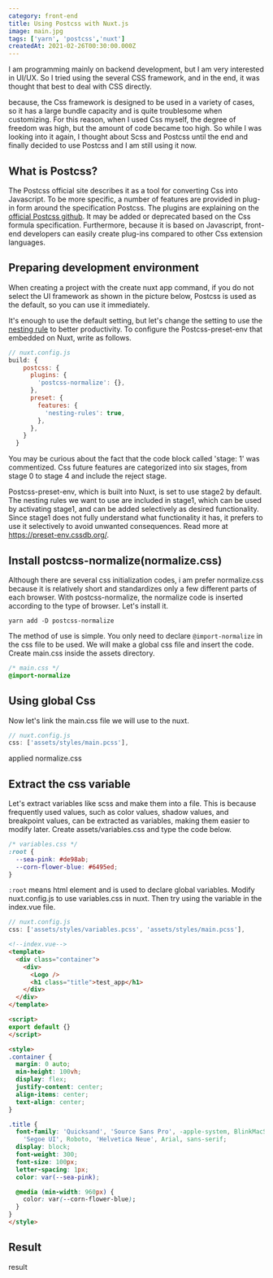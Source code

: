 ```yaml
---
category: front-end
title: Using Postcss with Nuxt.js 
image: main.jpg
tags: ['yarn', 'postcss','nuxt']
createdAt: 2021-02-26T00:30:00.000Z
---
```


<v-image src="main.jpg"></v-image>

I am programming mainly on backend development, but I am very interested in UI/UX.
So I tried using the several CSS framework, and in the end, it was thought that best to deal with CSS directly.
<!--more-->
because, the Css framework is designed to be used in a variety of cases, so it has a large bundle capacity and is quite troublesome when customizing.
For this reason, when I used Css myself, the degree of freedom was high, but the amount of code became too high.
So while I was looking into it again, I thought about Scss and Postcss until the end and finally decided to use Postcss and I am still using it now.

## What is Postcss?
The Postcss official site describes it as a tool for converting Css into Javascript.
To be more specific, a number of features are provided in plug-in form around the specification Postcss.
The plugins are explaining on the [official Postcss github](https://github.com/postcss/postcss/blob/main/docs/plugins.md).
It may be added or deprecated based on the Css formula specification.
Furthermore, because it is based on Javascript, 
front-end developers can easily create plug-ins compared to other Css extension languages.

## Preparing development environment
When creating a project with the create nuxt app command, 
if you do not select the UI framework as shown in the picture below,
Postcss is used as the default, so you can use it immediately.

<v-image src="no_select.jpg"></v-image>

It's enough to use the default setting, but let's change the setting to use the 
[nesting rule](https://preset-env.cssdb.org/features#nesting-rules) to better productivity.
To configure the Postcss-preset-env that embedded on Nuxt, write as follows. 

```js
// nuxt.config.js
build: {
    postcss: {
      plugins: {
        'postcss-normalize': {},
      },
      preset: {
        features: {
          'nesting-rules': true,
        },
      },
    }
  }
```
You may be curious about the fact that the code block called 'stage: 1' was commentized.
Css future features are categorized into six stages, from stage 0 to stage 4 and include the reject stage.

Postcss-preset-env, which is built into Nuxt, is set to use stage2 by default.
The nesting rules we want to use are included in stage1, which can be used by activating stage1,
and can be added selectively as desired functionality.
Since stage1 does not fully understand what functionality it has,
it prefers to use it selectively to avoid unwanted consequences. Read more at https://preset-env.cssdb.org/.

## Install postcss-normalize(normalize.css)
Although there are several css initialization codes, i am prefer normalize.css 
because it is relatively short and standardizes only a few different parts of each browser.
With postcss-normalize, the normalize code is inserted according to the type of browser. Let's install it.

```shell
yarn add -D postcss-normalize
```

The method of use is simple. You only need to declare `@import-normalize` in the css file to be used.
We will make a global css file and insert the code. Create main.css inside the assets directory.

```css
/* main.css */
@import-normalize
```

## Using global Css
Now let's link the main.css file we will use to the nuxt.
```js
// nuxt.config.js
css: ['assets/styles/main.pcss'],
```

<v-image src="normalize.jpg" caption>applied normalize.css</v-image>

## Extract the css variable
Let's extract variables like scss and make them into a file.
This is because frequently used values, such as color values, shadow values, and breakpoint values,
can be extracted as variables, making them easier to modify later.
Create assets/variables.css and type the code below.
```css
/* variables.css */
:root {
  --sea-pink: #de98ab;
  --corn-flower-blue: #6495ed;
}
```
`:root` means html element and is used to declare global variables. Modify nuxt.config.js to use variables.css in nuxt.
Then try using the variable in the index.vue file.
```js
// nuxt.config.js
css: ['assets/styles/variables.pcss', 'assets/styles/main.pcss'],
```
```html
<!--index.vue-->
<template>
  <div class="container">
    <div>
      <Logo />
      <h1 class="title">test_app</h1>
    </div>
  </div>
</template>

<script>
export default {}
</script>

<style>
.container {
  margin: 0 auto;
  min-height: 100vh;
  display: flex;
  justify-content: center;
  align-items: center;
  text-align: center;
}

.title {
  font-family: 'Quicksand', 'Source Sans Pro', -apple-system, BlinkMacSystemFont,
    'Segoe UI', Roboto, 'Helvetica Neue', Arial, sans-serif;
  display: block;
  font-weight: 300;
  font-size: 100px;
  letter-spacing: 1px;
  color: var(--sea-pink);

  @media (min-width: 960px) {
    color: var(--corn-flower-blue);
  }
}
</style>
```

## Result
<v-image src="result.gif" caption>result</v-image>
